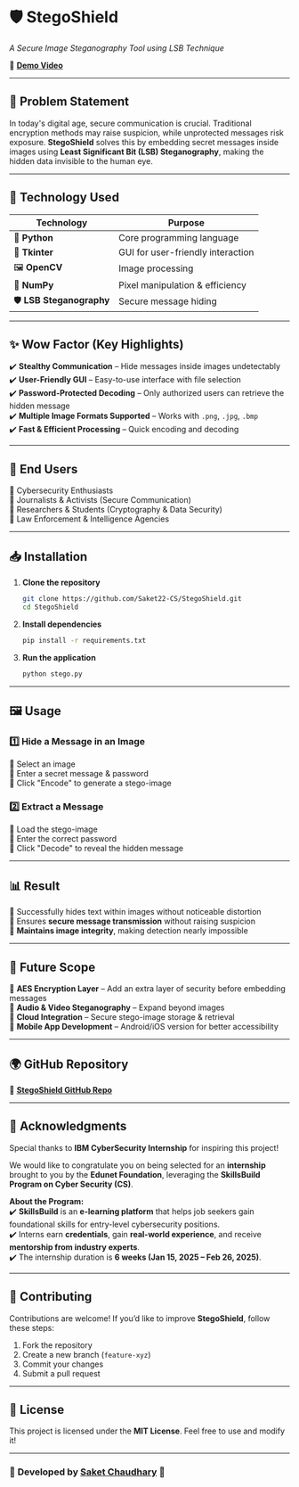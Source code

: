 # **🛡️ StegoShield**
*A Secure Image Steganography Tool using LSB Technique*  

🔗 **[Demo Video](https://www.awesomescreenshot.com/video/36651748?key=0e8fbd42e35b1abd0fe5e3e31b235e8f)**  

---

## 📌 **Problem Statement**  
In today's digital age, secure communication is crucial. Traditional encryption methods may raise suspicion, while unprotected messages risk exposure. **StegoShield** solves this by embedding secret messages inside images using **Least Significant Bit (LSB) Steganography**, making the hidden data invisible to the human eye.  

---

## 🚀 **Technology Used**  
| **Technology** | **Purpose** |
|---------------|------------|
| 🐍 **Python** | Core programming language |
| 🎨 **Tkinter** | GUI for user-friendly interaction |
| 🖼 **OpenCV** | Image processing |
| 🔢 **NumPy** | Pixel manipulation & efficiency |
| 🛡️ **LSB Steganography** | Secure message hiding |

---

## ✨ **Wow Factor (Key Highlights)**  
✔️ **Stealthy Communication** – Hide messages inside images undetectably  
✔️ **User-Friendly GUI** – Easy-to-use interface with file selection  
✔️ **Password-Protected Decoding** – Only authorized users can retrieve the hidden message  
✔️ **Multiple Image Formats Supported** – Works with `.png`, `.jpg`, `.bmp`  
✔️ **Fast & Efficient Processing** – Quick encoding and decoding  

---

## 🎯 **End Users**  
🔹 Cybersecurity Enthusiasts  
🔹 Journalists & Activists (Secure Communication)  
🔹 Researchers & Students (Cryptography & Data Security)  
🔹 Law Enforcement & Intelligence Agencies  

---

## 📥 **Installation**  
1. **Clone the repository**  
   ```bash
   git clone https://github.com/Saket22-CS/StegoShield.git
   cd StegoShield
   ```

2. **Install dependencies**  
   ```bash
   pip install -r requirements.txt
   ```

3. **Run the application**  
   ```bash
   python stego.py
   ```

---

## 🖼️ **Usage**  
### **1️⃣ Hide a Message in an Image**
🔹 Select an image  
🔹 Enter a secret message & password  
🔹 Click "Encode" to generate a stego-image  

### **2️⃣ Extract a Message**
🔹 Load the stego-image  
🔹 Enter the correct password  
🔹 Click "Decode" to reveal the hidden message  

---

## 📊 **Result**  
🔹 Successfully hides text within images without noticeable distortion  
🔹 Ensures **secure message transmission** without raising suspicion  
🔹 **Maintains image integrity**, making detection nearly impossible  

---

## 🔮 **Future Scope**  
🔹 **AES Encryption Layer** – Add an extra layer of security before embedding messages  
🔹 **Audio & Video Steganography** – Expand beyond images  
🔹 **Cloud Integration** – Secure stego-image storage & retrieval  
🔹 **Mobile App Development** – Android/iOS version for better accessibility  

---

## 🌍 **GitHub Repository**  
🔗 **[StegoShield GitHub Repo](https://github.com/Saket22-CS/StegoShield.git)**  

---

## 🙌 **Acknowledgments**  
Special thanks to **IBM CyberSecurity Internship** for inspiring this project!  

We would like to congratulate you on being selected for an **internship** brought to you by the **Edunet Foundation**, leveraging the **SkillsBuild Program on Cyber Security (CS)**.  

**About the Program:**  
✔️ **SkillsBuild** is an **e-learning platform** that helps job seekers gain foundational skills for entry-level cybersecurity positions.  
✔️ Interns earn **credentials**, gain **real-world experience**, and receive **mentorship from industry experts**.  
✔️ The internship duration is **6 weeks (Jan 15, 2025 – Feb 26, 2025)**.  

---

## 🤝 **Contributing**  
Contributions are welcome! If you’d like to improve **StegoShield**, follow these steps:  
1. Fork the repository  
2. Create a new branch (`feature-xyz`)  
3. Commit your changes  
4. Submit a pull request  

---

## 📜 **License**  
This project is licensed under the **MIT License**. Feel free to use and modify it!  

---

### 📌 **Developed by [Saket Chaudhary](https://github.com/Saket22-CS)** 🎯
